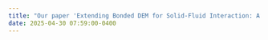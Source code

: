 ```yaml
---
title: "Our paper 'Extending Bonded DEM for Solid-Fluid Interaction: A Coupled BDEM-SPH Simulation Framework' is accepted by <strong>33th International Conference in Central Europe on Computer Graphics, Visualization and Computer Vision [WSCG2025]</strong>"
date: 2025-04-30 07:59:00-0400
---
```



